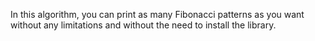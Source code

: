 In this algorithm, you can print as many Fibonacci patterns as you want without any limitations and without the need to install the library.
